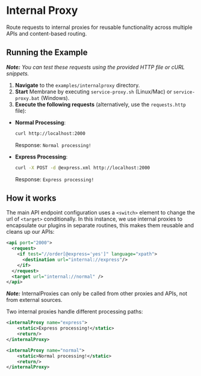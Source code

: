 # Internal Proxy

Route requests to internal proxies for reusable functionality across multiple APIs and content-based routing.

## Running the Example

***Note:*** *You can test these requests using the provided HTTP file or cURL snippets.*

1. **Navigate** to the `examples/internalproxy` directory.
2. **Start** Membrane by executing `service-proxy.sh` (Linux/Mac) or `service-proxy.bat` (Windows).
3. **Execute the following requests** (alternatively, use the `requests.http` file):
- **Normal Processing**:
  ```bash
  curl http://localhost:2000
  ```
  Response: `Normal processing!`


- **Express Processing**:
  ```bash
  curl -X POST -d @express.xml http://localhost:2000
  ```
  Response: `Express processing!`

## How it works

The main API endpoint configuration uses a `<switch>` element to change the url of `<target>` conditionally.
In this instance, we use internal proxies to encapsulate our plugins in separate routines,
this makes them reusable and cleans up our APIs:

```xml
<api port="2000">
  <request>
    <if test="//order[@express='yes']" language="xpath">
      <destination url="internal://express"/>
    </if>
  </request>
  <target url="internal://normal" />
</api>
```

***Note:*** InternalProxies can only be called from other proxies and APIs, not from external sources.

Two internal proxies handle different processing paths:

```xml
<internalProxy name="express">
    <static>Express processing!</static>
    <return/>
</internalProxy>

<internalProxy name="normal">
    <static>Normal processing!</static>
    <return/>
</internalProxy>
```
